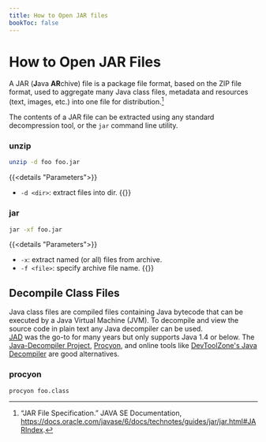 ```yaml
---
title: How to Open JAR files
bookToc: false
---
```


# How to Open JAR Files

A JAR (**J**ava **AR**chive) file is a package file format, based on the ZIP file format, used to aggregate many Java class files, metadata and resources (text, images, etc.) into one file for distribution.[^jar-spec]

The contents of a JAR file can be extracted using any standard decompression tool, or the `jar` command line utility.

### unzip
```sh
unzip -d foo foo.jar
```
{{<details "Parameters">}}
- `-d <dir>`: extract files into dir.
{{</details>}}

### jar
```sh
jar -xf foo.jar
```
{{<details "Parameters">}}
- `-x`: extract named (or all) files from archive.
- `-f <file>`: specify archive file name.
{{</details>}}

## Decompile Class Files

Java class files are compiled files containing Java bytecode that can be executed by a Java Virtual Machine (JVM). To decompile and view the source code in plain text any Java decompiler can be used.  
[JAD](https://varaneckas.com/jad/) was the go-to for many years but only supports Java 1.4 or below. 
The [Java-Decompiler Project](https://java-decompiler.github.io/), [Procyon](https://bitbucket.org/mstrobel/procyon/wiki/Java%20Decompiler), and online tools like [DevToolZone's Java Decompiler](https://devtoolzone.com/decompiler/java) are good alternatives.

### procyon

```sh
procyon foo.class
```

[^jar-spec]: “JAR File Specification.” JAVA SE Documentation, https://docs.oracle.com/javase/6/docs/technotes/guides/jar/jar.html#JARIndex.
